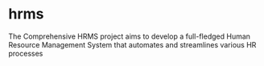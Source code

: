 # hrms
The Comprehensive HRMS project aims to develop a full-fledged Human Resource Management System that automates and streamlines various HR processes
